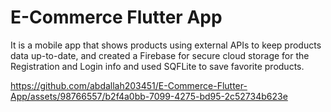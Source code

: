 # E-Commerce Flutter App
It is a mobile app that shows products using external APIs to keep products data up-to-date, and created a Firebase for secure cloud storage for the Registration and Login info and used SQFLite to save favorite products.







https://github.com/abdallah203451/E-Commerce-Flutter-App/assets/98766557/b2f4a0bb-7099-4275-bd95-2c52734b623e




